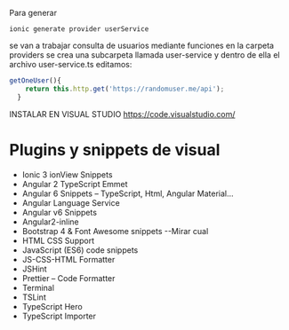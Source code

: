Para generar  
 ```
 ionic generate provider userService
```
se van a trabajar consulta de usuarios mediante funciones
en la carpeta providers se crea una subcarpeta llamada user-service y dentro de ella el archivo user-service.ts editamos:
```ts
getOneUser(){
    return this.http.get('https://randomuser.me/api');
  }
```
INSTALAR EN VISUAL STUDIO
https://code.visualstudio.com/

# Plugins y snippets de visual

- Ionic 3 ionView Snippets
- Angular	2	TypeScript	Emmet
- Angular	6	Snippets	– TypeScript,	Html,	Angular	Material…
- Angular	Language	Service
- Angular	v6	Snippets
- Angular2-inline
- Bootstrap	4	&	Font	Awesome	snippets --Mirar cual
- HTML	CSS	Support
- JavaScript	(ES6)	code	snippets
- JS-CSS-HTML	Formatter
- JSHint
- Prettier	– Code	Formatter
- Terminal
- TSLint
- TypeScript	Hero
- TypeScript	Importer
